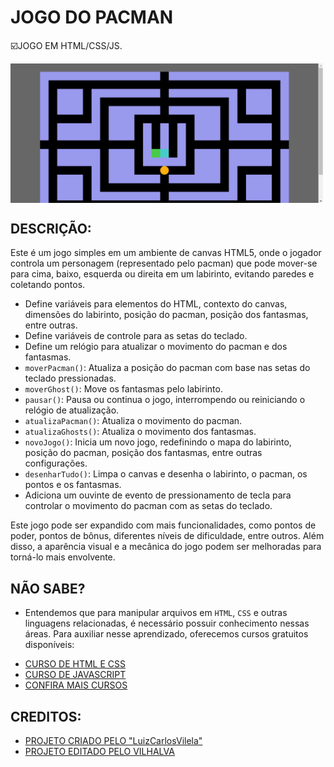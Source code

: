 # JOGO DO PACMAN
☑️JOGO EM HTML/CSS/JS.

<img src="FOTO.png" align="center" width="500"> <br> 

## DESCRIÇÃO:
Este é um jogo simples em um ambiente de canvas HTML5, onde o jogador controla um personagem (representado pelo pacman) que pode mover-se para cima, baixo, esquerda ou direita em um labirinto, evitando paredes e coletando pontos.

- Define variáveis ​​para elementos do HTML, contexto do canvas, dimensões do labirinto, posição do pacman, posição dos fantasmas, entre outras.
- Define variáveis ​​de controle para as setas do teclado.
- Define um relógio para atualizar o movimento do pacman e dos fantasmas.
- `moverPacman()`: Atualiza a posição do pacman com base nas setas do teclado pressionadas.
- `moverGhost()`: Move os fantasmas pelo labirinto.
- `pausar()`: Pausa ou continua o jogo, interrompendo ou reiniciando o relógio de atualização.
- `atualizaPacman()`: Atualiza o movimento do pacman.
- `atualizaGhosts()`: Atualiza o movimento dos fantasmas.
- `novoJogo()`: Inicia um novo jogo, redefinindo o mapa do labirinto, posição do pacman, posição dos fantasmas, entre outras configurações.
- `desenharTudo()`: Limpa o canvas e desenha o labirinto, o pacman, os pontos e os fantasmas.
- Adiciona um ouvinte de evento de pressionamento de tecla para controlar o movimento do pacman com as setas do teclado.

Este jogo pode ser expandido com mais funcionalidades, como pontos de poder, pontos de bônus, diferentes níveis de dificuldade, entre outros. Além disso, a aparência visual e a mecânica do jogo podem ser melhoradas para torná-lo mais envolvente.

## NÃO SABE?
- Entendemos que para manipular arquivos em `HTML`, `CSS` e outras linguagens relacionadas, é necessário possuir conhecimento nessas áreas. Para auxiliar nesse aprendizado, oferecemos cursos gratuitos disponíveis:
* [CURSO DE HTML E CSS](https://github.com/VILHALVA/CURSO-DE-HTML-E-CSS)
* [CURSO DE JAVASCRIPT](https://github.com/VILHALVA/CURSO-DE-JAVASCRIPT)
* [CONFIRA MAIS CURSOS](https://github.com/VILHALVA?tab=repositories&q=+topic:CURSO)

## CREDITOS:
- [PROJETO CRIADO PELO "LuizCarlosVilela"](https://github.com/LuizCarlosVilela/Pacman-JS)
- [PROJETO EDITADO PELO VILHALVA](https://github.com/VILHALVA)
